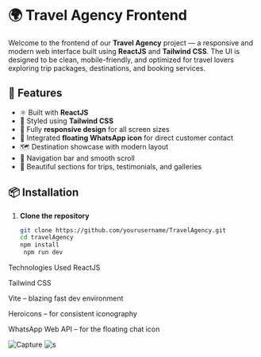 # 🌍 Travel Agency Frontend

Welcome to the frontend of our **Travel Agency** project — a responsive and modern web interface built using **ReactJS** and **Tailwind CSS**. The UI is designed to be clean, mobile-friendly, and optimized for travel lovers exploring trip packages, destinations, and booking services.

## 🚀 Features

- ⚛️ Built with **ReactJS**
- 🎨 Styled using **Tailwind CSS**
- 📱 Fully **responsive design** for all screen sizes
- 💬 Integrated **floating WhatsApp icon** for direct customer contact
- 🗺️ Destination showcase with modern layout
- 🧭 Navigation bar and smooth scroll
- 📸 Beautiful sections for trips, testimonials, and galleries

## 📦 Installation

1. **Clone the repository**

   ```bash
   git clone https://github.com/yourusername/TravelAgency.git
   cd travelAgency
   npm install
    npm run dev

Technologies Used
ReactJS

Tailwind CSS

Vite – blazing fast dev environment

Heroicons – for consistent iconography

WhatsApp Web API – for the floating chat icon



![Capture](https://github.com/user-attachments/assets/f0254afc-cec5-41cc-9000-a7d7cc4fa8bf)
![s](https://github.com/user-attachments/assets/23e20fcb-dc49-4a83-9ac4-5b17f696a38d)

